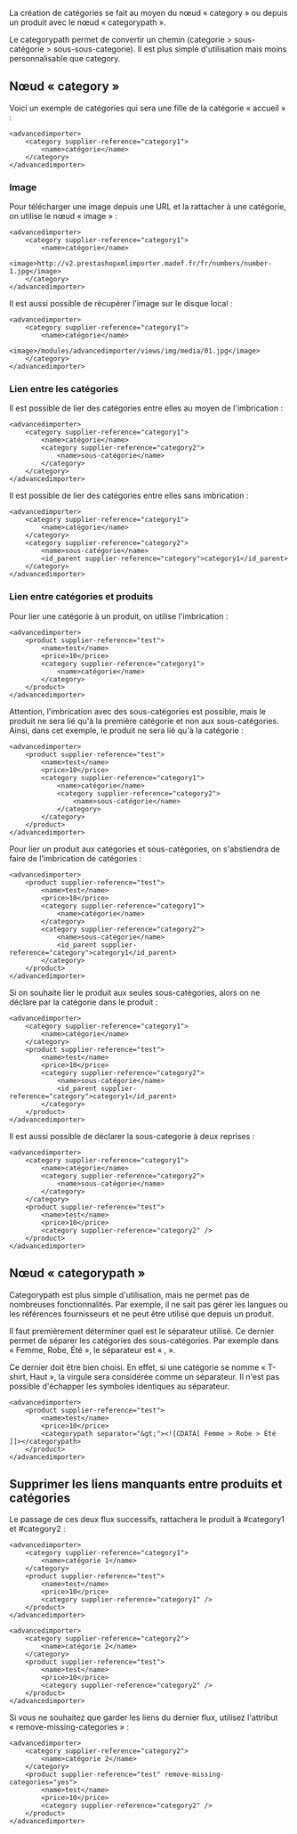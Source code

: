 La création de catégories se fait au moyen du nœud « category » ou depuis un produit avec le nœud « categorypath ».

Le categorypath permet de convertir un chemin (categorie > sous-catégorie > sous-sous-categorie). Il est plus simple d'utilisation mais moins personnalisable que category.

## Nœud « category »

Voici un exemple de catégories qui sera une fille de la catégorie « accueil » :
```
<advancedimporter>
    <category supplier-reference="category1">
        <name>catégorie</name>
    </category>
</advancedimporter>
``` 

### Image

Pour télécharger une image depuis une URL et la rattacher à une catégorie, on utilise le nœud « image » :
```
<advancedimporter>
    <category supplier-reference="category1">
        <name>catégorie</name>
        <image>http://v2.prestashopxmlimporter.madef.fr/fr/numbers/number-1.jpg</image>
    </category>
</advancedimporter>
``` 

Il est aussi possible de récupérer l'image sur le disque local :
```
<advancedimporter>
    <category supplier-reference="category1">
        <name>catégorie</name>
        <image>/modules/advancedimporter/views/img/media/01.jpg</image>
    </category>
</advancedimporter>
``` 



### Lien entre les catégories

Il est possible de lier des catégories entre elles au moyen de l'imbrication :
```
<advancedimporter>
    <category supplier-reference="category1">
        <name>catégorie</name>
        <category supplier-reference="category2">
            <name>sous-catégorie</name>
        </category>
    </category>
</advancedimporter>
``` 

Il est possible de lier des catégories entre elles sans imbrication :
```
<advancedimporter>
    <category supplier-reference="category1">
        <name>catégorie</name>
    </category>
    <category supplier-reference="category2">
        <name>sous-catégorie</name>
        <id_parent supplier-reference="category">category1</id_parent>
    </category>
</advancedimporter>
```

### Lien entre catégories et produits

Pour lier une catégorie à un produit, on utilise l'imbrication :
```
<advancedimporter>
    <product supplier-reference="test">
        <name>test</name>
        <price>10</price>
        <category supplier-reference="category1">
            <name>catégorie</name>
        </category>
    </product>
</advancedimporter>
```

Attention, l'imbrication avec des sous-catégories est possible, mais le produit ne sera lié qu'à la première catégorie et non aux sous-catégories. Ainsi, dans cet exemple, le produit ne sera lié qu'à la catégorie :
```
<advancedimporter>
    <product supplier-reference="test">
        <name>test</name>
        <price>10</price>
        <category supplier-reference="category1">
            <name>catégorie</name>
            <category supplier-reference="category2">
                <name>sous-catégorie</name>
            </category>
        </category>
    </product>
</advancedimporter>
```

Pour lier un produit aux catégories et sous-catégories, on s'abstiendra de faire de l'imbrication de catégories :
```
<advancedimporter>
    <product supplier-reference="test">
        <name>test</name>
        <price>10</price>
        <category supplier-reference="category1">
            <name>catégorie</name>
        </category>
        <category supplier-reference="category2">
            <name>sous-catégorie</name>
            <id_parent supplier-reference="category">category1</id_parent>
        </category>
    </product>
</advancedimporter>
```

Si on souhaite lier le produit aux seules sous-catégories, alors on ne déclare par la catégorie dans le produit :
```
<advancedimporter>
    <category supplier-reference="category1">
        <name>catégorie</name>
    </category>
    <product supplier-reference="test">
        <name>test</name>
        <price>10</price>
        <category supplier-reference="category2">
            <name>sous-catégorie</name>
            <id_parent supplier-reference="category">category1</id_parent>
        </category>
    </product>
</advancedimporter>
```

Il est aussi possible de déclarer la sous-categorie à deux reprises :
```
<advancedimporter>
    <category supplier-reference="category1">
        <name>catégorie</name>
        <category supplier-reference="category2">
            <name>sous-catégorie</name>
        </category>
    </category>
    <product supplier-reference="test">
        <name>test</name>
        <price>10</price>
        <category supplier-reference="category2" />
    </product>
</advancedimporter>
```

## Nœud « categorypath »

Categorypath est plus simple d'utilisation, mais ne permet pas de nombreuses fonctionnalités. Par exemple, il ne sait pas gérer les langues ou les références fournisseurs et ne peut être utilisé que depuis un produit.

Il faut premièrement déterminer quel est le séparateur utilisé. Ce dernier permet de séparer les catégories des sous-catégories. Par exemple dans « Femme, Robe, Été », le séparateur est « , ».

Ce dernier doit être bien choisi. En effet, si une catégorie se nomme « T-shirt, Haut », la virgule sera considérée comme un séparateur. Il n'est pas possible d'échapper les symboles identiques au séparateur.
```
<advancedimporter>
    <product supplier-reference="test">
        <name>test</name>
        <price>10</price>
        <categorypath separator="&gt;"><![CDATA[ Femme > Robe > Été ]]></categorypath>
    </product>
</advancedimporter>
```

## Supprimer les liens manquants entre produits et catégories

Le passage de ces deux flux successifs, rattachera le produit à #category1 et #category2 :
```
<advancedimporter>
    <category supplier-reference="category1">
        <name>catégorie 1</name>
    </category>
    <product supplier-reference="test">
        <name>test</name>
        <price>10</price>
        <category supplier-reference="category1" />
    </product>
</advancedimporter>
```

```
<advancedimporter>
    <category supplier-reference="category2">
        <name>catégorie 2</name>
    </category>
    <product supplier-reference="test">
        <name>test</name>
        <price>10</price>
        <category supplier-reference="category2" />
    </product>
</advancedimporter>
```

Si vous ne souhaitez que garder les liens du dernier flux, utilisez l'attribut « remove-missing-categories » :
```
<advancedimporter>
    <category supplier-reference="category2">
        <name>catégorie 2</name>
    </category>
    <product supplier-reference="test" remove-missing-categories="yes">
        <name>test</name>
        <price>10</price>
        <category supplier-reference="category2" />
    </product>
</advancedimporter>
```
